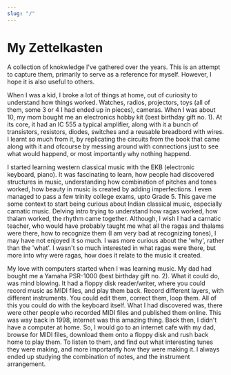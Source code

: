 ```yaml
---
slug: "/"
---
```


# My Zettelkasten

A collection of knokwledge I've gathered over the years. This is an attempt to capture them, primarily to serve as a reference for myself. However, I hope it is also useful to others.

When I was a kid, I broke a lot of things at home, out of curiosity to understand how things worked. Watches, radios, projectors, toys (all of them, some 3 or 4 I had ended up in pieces), cameras. When I was about 10, my mom bought me an electronics hobby kit (best birthday gift no. 1). At its core, it had an IC 555 a typical amplifier, along with it a bunch of transistors, resistors, diodes, switches and a reusable breadbord with wires. I learnt so much from it, by replicating the circuits from the book that came along with it and  ofcourse by messing around with connections just to see what would happend, or most importantly why nothing happend. 

I started learning western classical music with the EKB (electronic keyboard, piano). It was fascinating to learn, how people had discovered structures in music, understanding how combination of pitches and tones worked, how beauty in music is created by adding imperfections. I even managed to pass a few trinity college exams, upto Grade 5. This gave me some context to start being curious about Indian classical music, especially carnatic music. Delving intro trying to understand how ragas worked, how thalam worked, the rhythm came together. Although, I wish I had a carnatic teacher, who would have probably taught me what all the ragas and thalams were there, how to recognize them (I am very bad at recognizing tones), I may have not enjoyed it so much. I was more curious about the 'why', rather than the 'what'. I wasn't so much interested in what ragas were there, but more into why were ragas, how does it relate to the music it created.

My love with computers started when I was learning music. My dad had bought me a Yamaha PSR-1000 (best birthday gift no. 2). What it could do, was mind blowing. It had a floppy disk reader/writer, where you could record music as MIDI files, and play them back. Record different layers, with different instruments. You could edit them, correct them, loop them. All of this you could do with the keyboard itself. What I had discovered was, there were other people who recorded MIDI files and published them online. This was way back in 1998, internet was this amazing thing. Back then, I didn't have a computer at home. So, I would go to an internet cafe with my dad, browse for MIDI files, download them onto a floppy disk and rush back home to play them. To listen to them, and find out what interesting tunes they were making, and more importantly how they were making it. I always ended up studying the combination of notes, and the instrument arrangement. 